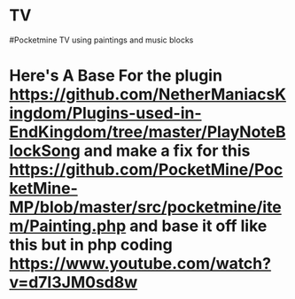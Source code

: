 # TV
#Pocketmine TV using paintings and music blocks
# Here's A Base For the plugin https://github.com/NetherManiacsKingdom/Plugins-used-in-EndKingdom/tree/master/PlayNoteBlockSong and make a fix for this https://github.com/PocketMine/PocketMine-MP/blob/master/src/pocketmine/item/Painting.php and base it off like this but in php coding https://www.youtube.com/watch?v=d7I3JM0sd8w
